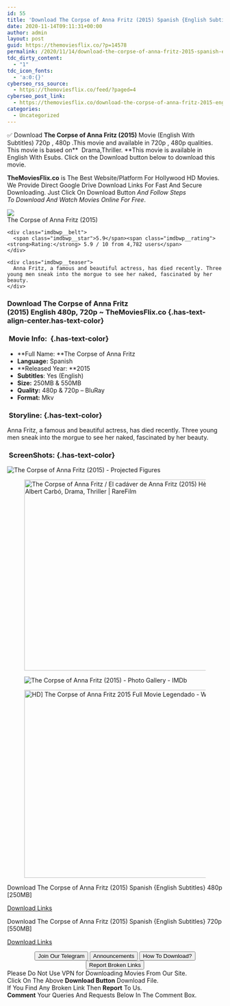 ```yaml
---
id: 55
title: 'Download The Corpse of Anna Fritz (2015) Spanish {English Subtitles} BluRay 480p [250MB] || 720p [550MB]'
date: 2020-11-14T09:11:31+00:00
author: admin
layout: post
guid: https://themoviesflix.co/?p=14578
permalink: /2020/11/14/download-the-corpse-of-anna-fritz-2015-spanish-english-subtitles-bluray-480p-250mb-720p-550mb/
tdc_dirty_content:
  - "1"
tdc_icon_fonts:
  - 'a:0:{}'
cyberseo_rss_source:
  - https://themoviesflix.co/feed/?paged=4
cyberseo_post_link:
  - https://themoviesflix.co/download-the-corpse-of-anna-fritz-2015-english-480p-720p/
categories:
  - Uncategorized
---
```

✅ Download&nbsp;**The Corpse of Anna Fritz (2015)**&nbsp;Movie&nbsp;(English With Subtitles)&nbsp;720p&nbsp;,&nbsp;480p&nbsp;.This&nbsp;movie and available in&nbsp;720p&nbsp;,&nbsp;480p&nbsp;qualities. This movie is based on**&nbsp;&nbsp;Drama,Thriller.&nbsp;**This movie is available in English With Esubs. Click on the Download button below to download this movie.

**TheMoviesFlix.co**&nbsp;is The Best Website/Platform For Hollywood HD Movies. We Provide Direct Google Drive Download Links For Fast And Secure Downloading. Just Click On Download Button&nbsp;_And Follow Steps To&nbsp;Download And Watch Movies Online For Free_.

<div class="imdbwp imdbwp--movie dark">
  <div class="imdbwp__thumb">
    <a class="imdbwp__link" target="_blank" title="The Corpse of Anna Fritz" href="https://www.imdb.com/title/tt4441280/" rel="nofollow noopener noreferrer"><img class="imdbwp__img" src="https://m.media-amazon.com/images/M/MV5BOGVlZjBiNzMtNTQxMi00ZWE3LWI1MmEtYzY0MmM2YjJkYWY4XkEyXkFqcGdeQXVyMjExMDIwNzA@._V1_SX300.jpg" /></a>
  </div>
  
  <div class="imdbwp__content">
    <div class="imdbwp__header">
      <span class="imdbwp__title">The Corpse of Anna Fritz</span> (2015)
    </div>
    
    <div class="imdbwp__belt">
      <span class="imdbwp__star">5.9</span><span class="imdbwp__rating"><strong>Rating:</strong> 5.9 / 10 from 4,782 users</span>
    </div>
    
    <div class="imdbwp__teaser">
      Anna Fritz, a famous and beautiful actress, has died recently. Three young men sneak into the morgue to see her naked, fascinated by her beauty.
    </div>
  </div>
</div>

### Download The Corpse of Anna Fritz (2015)&nbsp;English&nbsp;480p,&nbsp;720p&nbsp;~ TheMoviesFlix.co {.has-text-align-center.has-text-color}

### &nbsp;Movie Info:&nbsp; {.has-text-color}

  * **Full Name:&nbsp;**The Corpse of Anna Fritz
  * **Language:**&nbsp;Spanish
  * **Released Year:&nbsp;**2015
  * **Subtitles**: Yes (English)
  * **Size:**&nbsp;250MB & 550MB
  * **Quality:**&nbsp;480p & 720p – BluRay
  * **Format:**&nbsp;Mkv

### &nbsp;Storyline: {.has-text-color}

Anna Fritz, a famous and beautiful actress, has died recently. Three young men sneak into the morgue to see her naked, fascinated by her beauty.

### &nbsp;ScreenShots: {.has-text-color}<figure class="wp-block-image">

![The Corpse of Anna Fritz (2015) - Projected Figures](https://i0.wp.com/projectedfigures.com/wp-content/uploads/2015/11/hoe5mfh.png?fit=742%2C393&ssl=1) </figure> <figure class="wp-block-image is-resized"><img loading="lazy" src="https://lh3.googleusercontent.com/proxy/-tp0QZltwlCEGFYGqbwYvi1h53A4v7hQmvLe4kLnN9YEO4F7IXhhOk-i9tJQBHb_mako6zjIoaAZpJS4sFc7sFPj4vKCTBucIiFoHHBylE_fQR5BCGgDbvRUA4BDOQTix1GProD9DtZVXMvUd0FFAS7W2y-NluOp_OKQEp4rHCj8jCsU-x-7" alt="The Corpse of Anna Fritz / El cadáver de Anna Fritz (2015) Hèctor Hernández Vicens, Alba Ribas, Cristian Valencia, Albert Carbó, Drama, Thriller | RareFilm" width="822" height="446" /></figure> <figure class="wp-block-image">![The Corpse of Anna Fritz (2015) - Photo Gallery - IMDb](https://m.media-amazon.com/images/M/MV5BNzk3YTVlNzctNmUyOS00MTc0LTkwZDItYTE1ZWM3ZWIwYWRkXkEyXkFqcGdeQXVyOTg4MTY3MDk@._V1_.jpg)</figure> <figure class="wp-block-image is-resized"><img loading="lazy" src="https://3.bp.blogspot.com/-t5XX3CD8UB0/Xtf4j3QTcPI/AAAAAAAA4bU/BXT29W1hAac3o7Vn8nnuFdbUxJVrwv0YACPcBGAsYHg/w780/5MoyjdNT10kEQxa8srLDhMSUTCo.jpg" alt="HD] The Corpse of Anna Fritz 2015 Full Movie Legendado - Watch & Download" width="783" height="439" /></figure> 

<p class="has-text-align-center has-text-color has-medium-font-size">
  Download The Corpse of Anna Fritz (2015) Spanish {English Subtitles} 480p [250MB]
</p>

<span class="mb-center maxbutton-3-center"><span class="maxbutton-3-container mb-container"><a class="maxbutton-3 maxbutton maxbutton-post-button" target="_blank" rel="nofollow noopener noreferrer" href="https://coinquint.com/a19982/"><span class="mb-text">Download Links</span></a></span></span>

<p class="has-text-align-center has-text-color has-medium-font-size">
  Download The Corpse of Anna Fritz (2015) Spanish {English Subtitles} 720p [550MB]
</p>

<span class="mb-center maxbutton-3-center"><span class="maxbutton-3-container mb-container"><a class="maxbutton-3 maxbutton maxbutton-post-button" target="_blank" rel="nofollow noopener noreferrer" href="https://coinquint.com/a19985/"><span class="mb-text">Download Links</span></a></span></span>

<center>
</center>

<center>
  <a href="https://t.me/themoviesflixcom" target="_blank" data-wpel-link="external" rel="nofollow external noopener noreferrer"><button class="button button5">Join Our Telegram</button></a> <a href="https://themoviesflix.co/download-the-corpse-of-anna-fritz-2015-english-480p-720p/#" target="_blank" data-wpel-link="external" rel="nofollow external noopener noreferrer"><button class="button button5">Announcements</button></a> <a href="https://themoviesflix.com/how-to-download/" target="_blank" data-wpel-link="external" rel="nofollow external noopener noreferrer"><button class="button button5">How To Download?</button></a> <a href="https://themoviesflix.co/download-the-corpse-of-anna-fritz-2015-english-480p-720p/#" target="_blank" data-wpel-link="external" rel="nofollow external noopener noreferrer"><button class="button button5">Report Broken Links</button></a>
</center>

<div class="alert alert-danger">
  Please Do Not Use VPN for Downloading Movies From Our Site.
</div>

<div class="alert alert-success">
  Click On The Above <strong>Download Button</strong> Download File.
</div>

<div class="alert alert-warning">
  If You Find Any Broken Link Then <strong>Report</strong> To Us.
</div>

<div class="alert alert-info">
  <strong>Comment</strong> Your Queries And Requests Below In The Comment Box.
</div>
